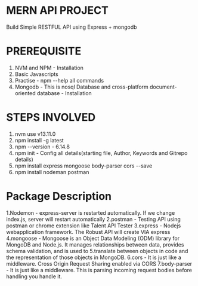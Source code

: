 # MERN API PROJECT
Build Simple RESTFUL API using Express + mongodb

# PREREQUISITE
1. NVM and NPM - Installation
2. Basic Javascripts
3. Practise - npm --help all commands
4. Mongodb - This is nosql Database and cross-platform document-oriented database - Installation

# STEPS INVOLVED
1. nvm use v13.11.0
2. npm install -g latest 
3. npm --version - 6.14.8
4. npm init - Config all details(starting file, Author, Keywords and Gitrepo details)
5. npm install express mongoose body-parser cors --save
6. npm install nodeman postman

# Package Description
1.Nodemon - express-server is restarted automatically. If we change index.js, server will restart automatically
2.postman - Testing API using postman or chrome extension like Talent API Tester
3.express - Nodejs webapplication framework. The Robust API will create VIA express
4.mongoose - Mongoose is an Object Data Modeling (ODM) library for MongoDB and Node.js. It manages relationships between data, provides schema validation, and is used to 5.translate between objects in code and the representation of those objects in MongoDB.
6.cors - It is just like a middleware. Cross Origin Request Sharing enabled via CORS
7.body-parser - It is just like a middleware. This is parsing incoming request bodies before handling you handle it.

